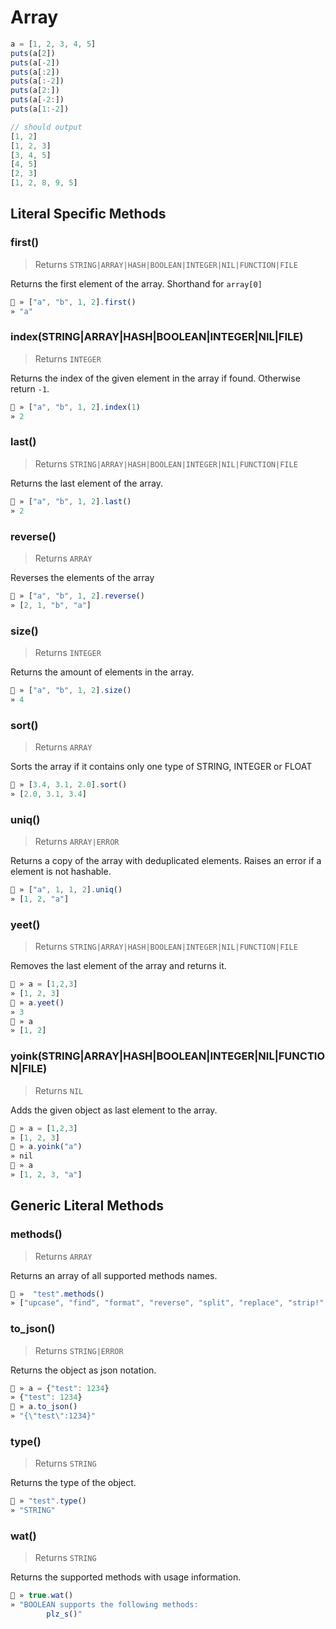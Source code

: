 # Array




```js
a = [1, 2, 3, 4, 5]
puts(a[2])
puts(a[-2])
puts(a[:2])
puts(a[:-2])
puts(a[2:])
puts(a[-2:])
puts(a[1:-2])

// should output
[1, 2]
[1, 2, 3]
[3, 4, 5]
[4, 5]
[2, 3]
[1, 2, 8, 9, 5]

```

## Literal Specific Methods

### first()
> Returns `STRING|ARRAY|HASH|BOOLEAN|INTEGER|NIL|FUNCTION|FILE`

Returns the first element of the array. Shorthand for `array[0]`


```js
🚀 » ["a", "b", 1, 2].first()
» "a"

```


### index(STRING|ARRAY|HASH|BOOLEAN|INTEGER|NIL|FILE)
> Returns `INTEGER`

Returns the index of the given element in the array if found. Otherwise return `-1`.


```js
🚀 » ["a", "b", 1, 2].index(1)
» 2

```


### last()
> Returns `STRING|ARRAY|HASH|BOOLEAN|INTEGER|NIL|FUNCTION|FILE`

Returns the last element of the array.


```js
🚀 » ["a", "b", 1, 2].last()
» 2

```


### reverse()
> Returns `ARRAY`

Reverses the elements of the array


```js
🚀 » ["a", "b", 1, 2].reverse()
» [2, 1, "b", "a"]

```


### size()
> Returns `INTEGER`

Returns the amount of elements in the array.


```js
🚀 » ["a", "b", 1, 2].size()
» 4

```


### sort()
> Returns `ARRAY`

Sorts the array if it contains only one type of STRING, INTEGER or FLOAT


```js
🚀 » [3.4, 3.1, 2.0].sort()
» [2.0, 3.1, 3.4]

```


### uniq()
> Returns `ARRAY|ERROR`

Returns a copy of the array with deduplicated elements. Raises an error if a element is not hashable.


```js
🚀 » ["a", 1, 1, 2].uniq()
» [1, 2, "a"]

```


### yeet()
> Returns `STRING|ARRAY|HASH|BOOLEAN|INTEGER|NIL|FUNCTION|FILE`

Removes the last element of the array and returns it.


```js
🚀 » a = [1,2,3]
» [1, 2, 3]
🚀 » a.yeet()
» 3
🚀 » a
» [1, 2]

```


### yoink(STRING|ARRAY|HASH|BOOLEAN|INTEGER|NIL|FUNCTION|FILE)
> Returns `NIL`

Adds the given object as last element to the array.


```js
🚀 » a = [1,2,3]
» [1, 2, 3]
🚀 » a.yoink("a")
» nil
🚀 » a
» [1, 2, 3, "a"]

```



## Generic Literal Methods

### methods()
> Returns `ARRAY`

Returns an array of all supported methods names.

```js
🚀 »  "test".methods()
» ["upcase", "find", "format", "reverse", "split", "replace", "strip!", "count", "reverse!", "lines", "downcase!", "upcase!", "size", "plz_i", "strip", "downcase"]

```

### to_json()
> Returns `STRING|ERROR`

Returns the object as json notation.

```js
🚀 » a = {"test": 1234}
» {"test": 1234}
🚀 » a.to_json()
» "{\"test\":1234}"

```

### type()
> Returns `STRING`

Returns the type of the object.

```js
🚀 » "test".type()
» "STRING"

```

### wat()
> Returns `STRING`

Returns the supported methods with usage information.

```js
🚀 » true.wat()
» "BOOLEAN supports the following methods:
        plz_s()"

```

